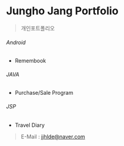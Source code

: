 # Jungho Jang Portfolio
> 개인포트폴리오

###### Android
* Remembook

###### JAVA
* Purchase/Sale Program

###### JSP
* Travel Diary


> E-Mail : jjhlde@naver.com
